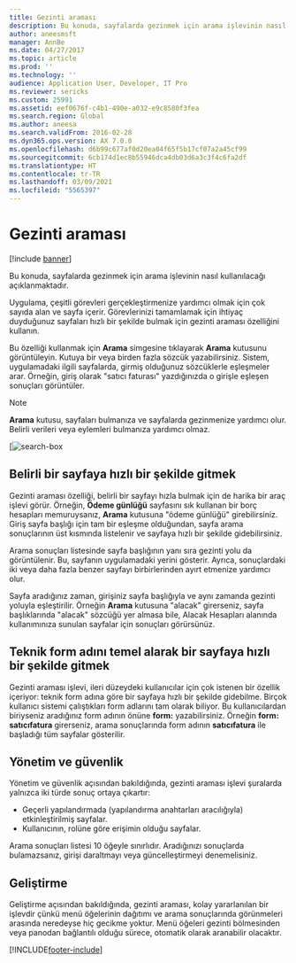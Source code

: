 ```yaml
---
title: Gezinti araması
description: Bu konuda, sayfalarda gezinmek için arama işlevinin nasıl kullanılacağı açıklanmaktadır.
author: aneesmsft
manager: AnnBe
ms.date: 04/27/2017
ms.topic: article
ms.prod: ''
ms.technology: ''
audience: Application User, Developer, IT Pro
ms.reviewer: sericks
ms.custom: 25991
ms.assetid: eef0676f-c4b1-490e-a032-e9c8580f3fea
ms.search.region: Global
ms.author: aneesa
ms.search.validFrom: 2016-02-28
ms.dyn365.ops.version: AX 7.0.0
ms.openlocfilehash: d6b99c677af0d20ea04f65f5b17cf07a2a45cf99
ms.sourcegitcommit: 6cb174d1ec8b55946dca4db03d6a3c3f4c6fa2df
ms.translationtype: HT
ms.contentlocale: tr-TR
ms.lasthandoff: 03/09/2021
ms.locfileid: "5565397"
---
```

# <a name="navigation-search"></a>Gezinti araması

[!include [banner](../includes/banner.md)]

Bu konuda, sayfalarda gezinmek için arama işlevinin nasıl kullanılacağı açıklanmaktadır.

Uygulama, çeşitli görevleri gerçekleştirmenize yardımcı olmak için çok sayıda alan ve sayfa içerir. Görevlerinizi tamamlamak için ihtiyaç duyduğunuz sayfaları hızlı bir şekilde bulmak için gezinti araması özelliğini kullanın.

Bu özelliği kullanmak için **Arama** simgesine tıklayarak **Arama** kutusunu görüntüleyin. Kutuya bir veya birden fazla sözcük yazabilirsiniz. Sistem, uygulamadaki ilgili sayfalarda, girmiş olduğunuz sözcüklerle eşleşmeler arar. Örneğin, giriş olarak "satıcı faturası" yazdığınızda o girişle eşleşen sonuçları görüntüler.

> [!NOTE]
> **Arama** kutusu, sayfaları bulmanıza ve sayfalarda gezinmenize yardımcı olur. Belirli verileri veya eylemleri bulmanıza yardımcı olmaz.

[![search-box](media/navigation-search.png "Arama kutusu")

## <a name="quickly-navigate-to-a-particular-page"></a>Belirli bir sayfaya hızlı bir şekilde gitmek

Gezinti araması özelliği, belirli bir sayfayı hızla bulmak için de harika bir araç işlevi görür. Örneğin, **Ödeme günlüğü** sayfasını sık kullanan bir borç hesapları memuruysanız, **Arama** kutusuna "ödeme günlüğü" girebilirsiniz. Giriş sayfa başlığı için tam bir eşleşme olduğundan, sayfa arama sonuçlarının üst kısmında listelenir ve sayfaya hızlı bir şekilde gidebilirsiniz.

Arama sonuçları listesinde sayfa başlığının yanı sıra gezinti yolu da görüntülenir. Bu, sayfanın uygulamadaki yerini gösterir. Ayrıca, sonuçlardaki iki veya daha fazla benzer sayfayı birbirlerinden ayırt etmenize yardımcı olur.

Sayfa aradığınız zaman, girişiniz sayfa başlığıyla ve aynı zamanda gezinti yoluyla eşleştirilir. Örneğin **Arama** kutusuna "alacak" girerseniz, sayfa başlıklarında "alacak" sözcüğü yer almasa bile, Alacak Hesapları alanında kullanımınıza sunulan sayfalar için sonuçları görürsünüz.

## <a name="quickly-navigate-to-a-page-based-on-the-technical-form-name"></a>Teknik form adını temel alarak bir sayfaya hızlı bir şekilde gitmek

Gezinti araması işlevi, ileri düzeydeki kullanıcılar için çok istenen bir özellik içeriyor: teknik form adına göre bir sayfaya hızlı bir şekilde gidebilme. Birçok kullanıcı sistemi çalıştıkları form adlarını tam olarak biliyor. Bu kullanıcılardan biriyseniz aradığınız form adının önüne **form:** yazabilirsiniz. Örneğin **form: satıcıfatura** girerseniz, arama sonuçlarında form adının **satıcıfatura** ile başladığı tüm sayfalar gösterilir.

## <a name="administration-and-security"></a>Yönetim ve güvenlik

Yönetim ve güvenlik açısından bakıldığında, gezinti araması işlevi şuralarda yalnızca iki türde sonuç ortaya çıkartır:

- Geçerli yapılandırmada (yapılandırma anahtarları aracılığıyla) etkinleştirilmiş sayfalar.
- Kullanıcının, rolüne göre erişimin olduğu sayfalar.

Arama sonuçları listesi 10 öğeyle sınırlıdır. Aradığınızı sonuçlarda bulamazsanız, girişi daraltmayı veya güncelleştirmeyi denemelisiniz.

## <a name="development"></a>Geliştirme

Geliştirme açısından bakıldığında, gezinti araması, kolay yararlanılan bir işlevdir çünkü menü öğelerinin dağıtımı ve arama sonuçlarında görünmeleri arasında neredeyse hiç gecikme yoktur. Menü öğeleri gezinti bölmesinden veya panodan bağlantılı olduğu sürece, otomatik olarak aranabilir olacaktır.


[!INCLUDE[footer-include](../../../includes/footer-banner.md)]